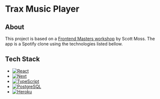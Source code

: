 # Trax Music Player

## About

This project is based on a [Frontend Masters workshop](https://frontendmasters.com/courses/fullstack-app-next/) by Scott Moss. The app is a Spotify clone using the technologies listed bellow.

<!-- Check the live version [here!](https://) -->

## Tech Stack

- [![React](https://img.shields.io/badge/-React-20232A?logo=react&logoColor=61DAFB)](https://reactjs.org/)
- [![Next](https://img.shields.io/badge/next.js-000000?logo=nextdotjs&logoColor=white)](https://nextjs.org/)
- [![TypeScript](https://img.shields.io/badge/TypeScript-007ACC?logo=typescript&logoColor=white)](https://www.typescriptlang.org/)
- [![PostgreSQL](https://img.shields.io/badge/PostgreSQL-316192?logo=postgresql&logoColor=white)](https://www.postgresql.org/)
- [![Heroku](https://img.shields.io/badge/Heroku-430098?logo=heroku&logoColor=white)](https://www.heroku.com/)
